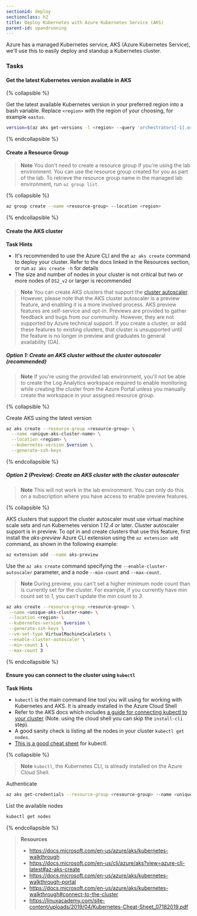 ```yaml
---
sectionid: deploy
sectionclass: h2
title: Deploy Kubernetes with Azure Kubernetes Service (AKS)
parent-id: upandrunning
---
```


Azure has a managed Kubernetes service, AKS (Azure Kubernetes Service), we'll use this to easily deploy and standup a Kubernetes cluster.

### Tasks

#### Get the latest Kubernetes version available in AKS

{% collapsible %}

Get the latest available Kubernetes version in your preferred region into a bash variable. Replace `<region>` with the region of your choosing, for example `eastus`.

```sh
version=$(az aks get-versions -l <region> --query 'orchestrators[-1].orchestratorVersion' -o tsv)
```

{% endcollapsible %}

#### Create a Resource Group

> **Note** You don't need to create a resource group if you're using the lab environment. You can use the resource group created for you as part of the lab. To retrieve the resource group name in the managed lab environment, run `az group list`.

{% collapsible %}

```sh
az group create --name <resource-group> --location <region>
```

{% endcollapsible %}

#### Create the AKS cluster

**Task Hints**
* It's recommended to use the Azure CLI and the `az aks create` command to deploy your cluster. Refer to the docs linked in the Resources section, or run `az aks create -h` for details
* The size and number of nodes in your cluster is not critical but two or more nodes of `DS2_v2` or larger is recommended

> **Note** You can create AKS clusters that support the [cluster autoscaler](https://docs.microsoft.com/en-us/azure/aks/cluster-autoscaler#about-the-cluster-autoscaler). However, please note that the AKS cluster autoscaler is a preview feature, and enabling it is a more involved process. AKS preview features are self-service and opt-in. Previews are provided to gather feedback and bugs from our community. However, they are not supported by Azure technical support. If you create a cluster, or add these features to existing clusters, that cluster is unsupported until the feature is no longer in preview and graduates to general availability (GA).

##### **Option 1:** Create an AKS cluster without the cluster autoscaler (recommended)

> **Note** If you're using the provided lab environment, you'll not be able to create the Log Analytics workspace required to enable monitoring while creating the cluster from the Azure Portal unless you manually create the workspace in your assigned resource group.

  {% collapsible %}

  Create AKS using the latest version

  ```sh
  az aks create --resource-group <resource-group> \
    --name <unique-aks-cluster-name> \
    --location <region> \
    --kubernetes-version $version \
    --generate-ssh-keys
  ```

  {% endcollapsible %}

##### **Option 2 (*Preview*):** Create an AKS cluster with the cluster autoscaler

> **Note** This will not work in the lab environment. You can only do this on a subscription where you have access to enable preview features.

  {% collapsible %}
 
  AKS clusters that support the cluster autoscaler must use virtual machine scale sets and run Kubernetes version *1.12.4* or later. Cluster autoscaler support is in preview. To opt in and create clusters that use this feature, first install the *aks-preview* Azure CLI extension using the `az extension add` command, as shown in the following example:

  ```sh
  az extension add --name aks-preview
  ```

  Use the `az aks create` command specifying the `--enable-cluster-autoscaler` parameter, and a node `--min-count` and `--max-count`.

  > **Note** During preview, you can't set a higher minimum node count than is currently set for the cluster. For example, if you currently have min count set to *1*, you can't update the min count to *3*.

   ```sh
  az aks create --resource-group <resource-group> \
    --name <unique-aks-cluster-name> \
    --location <region> \
    --kubernetes-version $version \
    --generate-ssh-keys \
    --vm-set-type VirtualMachineScaleSets \
    --enable-cluster-autoscaler \
    --min-count 1 \
    --max-count 3
  ```

  {% endcollapsible %}

#### Ensure you can connect to the cluster using `kubectl`

**Task Hints**
* `kubectl` is the main command line tool you will using for working with Kubernetes and AKS. It is already installed in the Azure Cloud Shell
* Refer to the AKS docs which includes [a guide for connecting kubectl to your cluster](https://docs.microsoft.com/en-us/azure/aks/kubernetes-walkthrough#connect-to-the-cluster) (Note. using the cloud shell you can skip the `install-cli` step).
* A good sanity check is listing all the nodes in your cluster `kubectl get nodes`.
* [This is a good cheat sheet](https://linuxacademy.com/site-content/uploads/2019/04/Kubernetes-Cheat-Sheet_07182019.pdf) for kubectl.

{% collapsible %}

> **Note** `kubectl`, the Kubernetes CLI, is already installed on the Azure Cloud Shell.

Authenticate

```sh
az aks get-credentials --resource-group <resource-group> --name <unique-aks-cluster-name>
```

List the available nodes

```sh
kubectl get nodes
```

{% endcollapsible %}

> **Resources**
> * <https://docs.microsoft.com/en-us/azure/aks/kubernetes-walkthrough>
> * <https://docs.microsoft.com/en-us/cli/azure/aks?view=azure-cli-latest#az-aks-create>
> * <https://docs.microsoft.com/en-us/azure/aks/kubernetes-walkthrough-portal>
> * <https://docs.microsoft.com/en-us/azure/aks/kubernetes-walkthrough#connect-to-the-cluster>
> * <https://linuxacademy.com/site-content/uploads/2019/04/Kubernetes-Cheat-Sheet_07182019.pdf>
